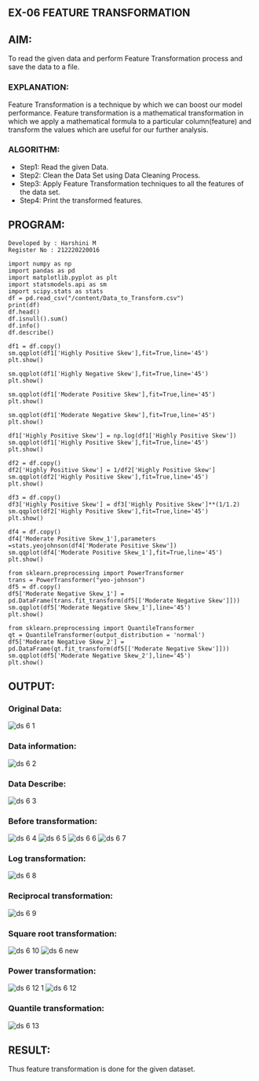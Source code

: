 ## EX-06 FEATURE TRANSFORMATION
## AIM:
To read the given data and perform Feature Transformation process and save the data to a file.
### EXPLANATION:
Feature Transformation is a technique by which we can boost our model performance. Feature transformation is a mathematical transformation in which we apply a mathematical formula to a particular column(feature) and transform the values which are useful for our further analysis.
### ALGORITHM:
-  Step1: Read the given Data.
-  Step2: Clean the Data Set using Data Cleaning Process.
-  Step3: Apply Feature Transformation techniques to all the features of the data set.
-  Step4: Print the transformed features.
## PROGRAM:
```
Developed by : Harshini M
Register No : 212220220016
```
```
import numpy as np
import pandas as pd
import matplotlib.pyplot as plt
import statsmodels.api as sm
import scipy.stats as stats
df = pd.read_csv("/content/Data_to_Transform.csv")
print(df)
df.head()
df.isnull().sum()
df.info()
df.describe()

df1 = df.copy()
sm.qqplot(df1['Highly Positive Skew'],fit=True,line='45')
plt.show()

sm.qqplot(df1['Highly Negative Skew'],fit=True,line='45')
plt.show()

sm.qqplot(df1['Moderate Positive Skew'],fit=True,line='45')
plt.show()

sm.qqplot(df1['Moderate Negative Skew'],fit=True,line='45')
plt.show()

df1['Highly Positive Skew'] = np.log(df1['Highly Positive Skew'])
sm.qqplot(df1['Highly Positive Skew'],fit=True,line='45')
plt.show()

df2 = df.copy()
df2['Highly Positive Skew'] = 1/df2['Highly Positive Skew']
sm.qqplot(df2['Highly Positive Skew'],fit=True,line='45')
plt.show()

df3 = df.copy()
df3['Highly Positive Skew'] = df3['Highly Positive Skew']**(1/1.2)
sm.qqplot(df2['Highly Positive Skew'],fit=True,line='45')
plt.show()

df4 = df.copy()
df4['Moderate Positive Skew_1'],parameters =stats.yeojohnson(df4['Moderate Positive Skew'])
sm.qqplot(df4['Moderate Positive Skew_1'],fit=True,line='45')
plt.show()

from sklearn.preprocessing import PowerTransformer 
trans = PowerTransformer("yeo-johnson")
df5 = df.copy()
df5['Moderate Negative Skew_1'] = pd.DataFrame(trans.fit_transform(df5[['Moderate Negative Skew']]))
sm.qqplot(df5['Moderate Negative Skew_1'],line='45')
plt.show()

from sklearn.preprocessing import QuantileTransformer
qt = QuantileTransformer(output_distribution = 'normal')
df5['Moderate Negative Skew_2'] = pd.DataFrame(qt.fit_transform(df5[['Moderate Negative Skew']]))
sm.qqplot(df5['Moderate Negative Skew_2'],line='45')
plt.show()
```
## OUTPUT:
### Original Data:
![ds 6 1](https://github.com/deepikasrinivasans/ODD2023-Datascience-Ex06/assets/119393935/c907ca3f-0eac-4358-8e98-5a1403e746db)
### Data information:
![ds 6 2](https://github.com/deepikasrinivasans/ODD2023-Datascience-Ex06/assets/119393935/4df96442-db8c-4382-ac59-ce70321c70c5)
### Data Describe:
![ds 6 3](https://github.com/deepikasrinivasans/ODD2023-Datascience-Ex06/assets/119393935/619cb5c9-e037-4dd9-916a-1481d94c5c8b)
### Before transformation:
![ds 6 4](https://github.com/deepikasrinivasans/ODD2023-Datascience-Ex06/assets/119393935/5d426958-3669-42af-8c0f-8e82d5812593)
![ds 6 5](https://github.com/deepikasrinivasans/ODD2023-Datascience-Ex06/assets/119393935/398aecc8-565f-4587-82ba-d78a78d978dc)
![ds 6 6](https://github.com/deepikasrinivasans/ODD2023-Datascience-Ex06/assets/119393935/0076352e-ae3e-466d-a36e-8c1fad0d7114)
![ds 6 7](https://github.com/deepikasrinivasans/ODD2023-Datascience-Ex06/assets/119393935/32a13076-2c92-4fa3-9fd5-99849e4b91e0)
### Log transformation:
![ds 6 8](https://github.com/deepikasrinivasans/ODD2023-Datascience-Ex06/assets/119393935/94f0822e-1b87-4c54-9ffa-ec8c3d92cef7)
### Reciprocal transformation:
![ds 6 9](https://github.com/deepikasrinivasans/ODD2023-Datascience-Ex06/assets/119393935/a02242b5-8752-4828-a1d8-4df2e57196e9)
### Square root transformation:
![ds 6 10](https://github.com/deepikasrinivasans/ODD2023-Datascience-Ex06/assets/119393935/b0fd9bfe-48b2-416c-8d3f-6e02d5eaf3e2)
![ds 6 new](https://github.com/deepikasrinivasans/ODD2023-Datascience-Ex06/assets/119393935/6651776d-79ef-47a5-9d44-a8a1df250a09)
### Power transformation:
![ds 6 12 1](https://github.com/deepikasrinivasans/ODD2023-Datascience-Ex06/assets/119393935/e80598b8-156c-4355-be9f-e48818e6a895)
![ds 6 12](https://github.com/deepikasrinivasans/ODD2023-Datascience-Ex06/assets/119393935/6568f818-5b8c-4c68-8c73-dfbb5e68eff4)
### Quantile transformation:
![ds 6 13](https://github.com/deepikasrinivasans/ODD2023-Datascience-Ex06/assets/119393935/286770cd-194f-4144-93cf-dc255c39ab84)
## RESULT:
Thus feature transformation is done for the given dataset.

